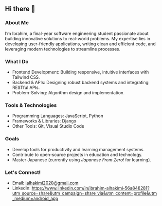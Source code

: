 ## Hi there 👋
### About Me  
I’m Ibrahim, a final-year software engineering student passionate about building innovative solutions to real-world problems. My expertise lies in developing user-friendly applications, writing clean and efficient code, and leveraging modern technologies to streamline processes.

 ### What I Do  
- Frontend Development: Building responsive, intuitive interfaces with Tailwind CSS.  
- Backend & APIs: Designing robust backend systems and integrating RESTful APIs.  
- Problem-Solving: Algorithm design and implementation.

### Tools & Technologies  
- Programming Languages: JavaScript, Python  
- Frameworks & Libraries: Django
- Other Tools: Git, Visual Studio Code

### Goals  
- Develop tools for productivity and learning management systems.  
- Contribute to open-source projects in education and technology.
- Master Japanese (currently using *Japanese From Zero!* for learning).  

 ### Let's Connect!  
- Email: ialhakimi2020@gmail.com
- LinkedIn:  https://www.linkedin.com/in/ibrahim-alhakimi-56a848281?utm_source=share&utm_campaign=share_via&utm_content=profile&utm_medium=android_app
<!--
**Brhum1/Brhum1** is a ✨ _special_ ✨ repository because its `README.md` (this file) appears on your GitHub profile.

Here are some ideas to get you started:

- 🔭 I’m currently working on ...
- 🌱 I’m currently learning ...
- 👯 I’m looking to collaborate on ...
- 🤔 I’m looking for help with ...
- 💬 Ask me about ...
- 📫 How to reach me: ...
- 😄 Pronouns: ...
- ⚡ Fun fact: ...
-->
